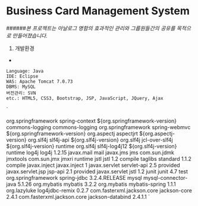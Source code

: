 Business Card Management System
=
######*본 프로젝트는 아날로그 명함의 효과적인 관리와 그룹원들간의 공유를 목적으로 만들어졌습니다.*

1. 개발환경
-

```
Language: Java
IDE: Eclipse
WAS: Apache Tomcat 7.0.73
DBMS: MySQL
버전관리: SVN
etc.: HTML5, CSS3, Bootstrap, JSP, JavaScript, JQuery, Ajax
```
`
<dependencies>
  <!-- Spring -->
  <dependency>
    <groupId>org.springframework</groupId>
    <artifactId>spring-context</artifactId>
    <version>${org.springframework-version}</version>
    <exclusions>
    <!-- Exclude Commons Logging in favor of SLF4j -->
      <exclusion>
      <groupId>commons-logging</groupId>
      <artifactId>commons-logging</artifactId>
      </exclusion>
    </exclusions>
	</dependency>
	<dependency>
    <groupId>org.springframework</groupId>
    <artifactId>spring-webmvc</artifactId>
    <version>${org.springframework-version}</version>
  </dependency>				
  <!-- AspectJ -->
  <dependency>
    <groupId>org.aspectj</groupId>
    <artifactId>aspectjrt</artifactId>
    <version>${org.aspectj-version}</version>
  </dependency>			
  <!-- Logging -->
  <dependency>
    <groupId>org.slf4j</groupId>
    <artifactId>slf4j-api</artifactId>
    <version>${org.slf4j-version}</version>
  </dependency>
  <dependency>
    <groupId>org.slf4j</groupId>
    <artifactId>jcl-over-slf4j</artifactId>
    <version>${org.slf4j-version}</version>
    <scope>runtime</scope>
  </dependency>
  <dependency>
    <groupId>org.slf4j</groupId>
    <artifactId>slf4j-log4j12</artifactId>
    <version>${org.slf4j-version}</version>
    <scope>runtime</scope>
  </dependency>
  <dependency>
    <groupId>log4j</groupId>
    <artifactId>log4j</artifactId>
    <version>1.2.15</version>
    <exclusions>
      <exclusion>
        <groupId>javax.mail</groupId>
        <artifactId>mail</artifactId>
      </exclusion>
      <exclusion>
        <groupId>javax.jms</groupId>
        <artifactId>jms</artifactId>
      </exclusion>
      <exclusion>
        <groupId>com.sun.jdmk</groupId>
        <artifactId>jmxtools</artifactId>
      </exclusion>
      <exclusion>
        <groupId>com.sun.jmx</groupId>
        <artifactId>jmxri</artifactId>
      </exclusion>
    </exclusions>
    <scope>runtime</scope>
  </dependency>		
  <dependency>
    <groupId>jstl</groupId>
    <artifactId>jstl</artifactId>
    <version>1.2</version>
    <scope>compile</scope>
  </dependency>
  <dependency>
    <groupId>taglibs</groupId>
    <artifactId>standard</artifactId>
    <version>1.1.2</version>
    <scope>compile</scope>
  </dependency>
  <!-- @Inject -->
  <dependency>
    <groupId>javax.inject</groupId>
    <artifactId>javax.inject</artifactId>
    <version>1</version>
  </dependency>				
  <!-- Servlet -->
  <dependency>
    <groupId>javax.servlet</groupId>
    <artifactId>servlet-api</artifactId>
    <version>2.5</version>
    <scope>provided</scope>
  </dependency>
  <dependency>
    <groupId>javax.servlet.jsp</groupId>
    <artifactId>jsp-api</artifactId>
    <version>2.1</version>
    <scope>provided</scope>
  </dependency>
  <dependency>
    <groupId>javax.servlet</groupId>
    <artifactId>jstl</artifactId>
    <version>1.2</version>
  </dependency>	
  <!-- Test -->
  <dependency>
    <groupId>junit</groupId>
    <artifactId>junit</artifactId>
    <version>4.7</version>
    <scope>test</scope>
  </dependency>		
  <!-- Mysql -->
  <dependency>
    <groupId>org.springframework</groupId>
    <artifactId>spring-jdbc</artifactId>
    <version>3.2.4.RELEASE</version>
  </dependency>         
  <dependency>
    <groupId>mysql</groupId>
    <artifactId>mysql-connector-java</artifactId>
    <version>5.1.26</version>
  </dependency>    
  <dependency>
    <groupId>org.mybatis</groupId>
    <artifactId>mybatis</artifactId>
    <version>3.2.2</version>
  </dependency>	         
  <dependency>
    <groupId>org.mybatis</groupId>
    <artifactId>mybatis-spring</artifactId>
    <version>1.1.1</version>
  </dependency>		
  <!--보기편한로그 -->
  <dependency>
    <groupId>org.lazyluke</groupId>
    <artifactId>log4jdbc-remix</artifactId>
    <version>0.2.7</version>
  </dependency>
  <!-- JSON -->
  <dependency> 
    <groupId>com.fasterxml.jackson.core</groupId> 
    <artifactId>jackson-core</artifactId> 
    <version>2.4.1</version>
  </dependency> 
  <dependency> 
    <groupId>com.fasterxml.jackson.core</groupId> 
    <artifactId>jackson-databind</artifactId> 
    <version>2.4.1.1</version>
  </dependency>
</dependencies>
`
